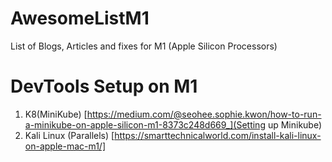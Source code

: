 # AwesomeListM1
List of Blogs, Articles and fixes for M1 (Apple Silicon Processors)

# DevTools Setup on M1 
1. K8(MiniKube) [https://medium.com/@seohee.sophie.kwon/how-to-run-a-minikube-on-apple-silicon-m1-8373c248d669_](Setting up Minikube)
2. Kali Linux (Parallels) [https://smarttechnicalworld.com/install-kali-linux-on-apple-mac-m1/]
